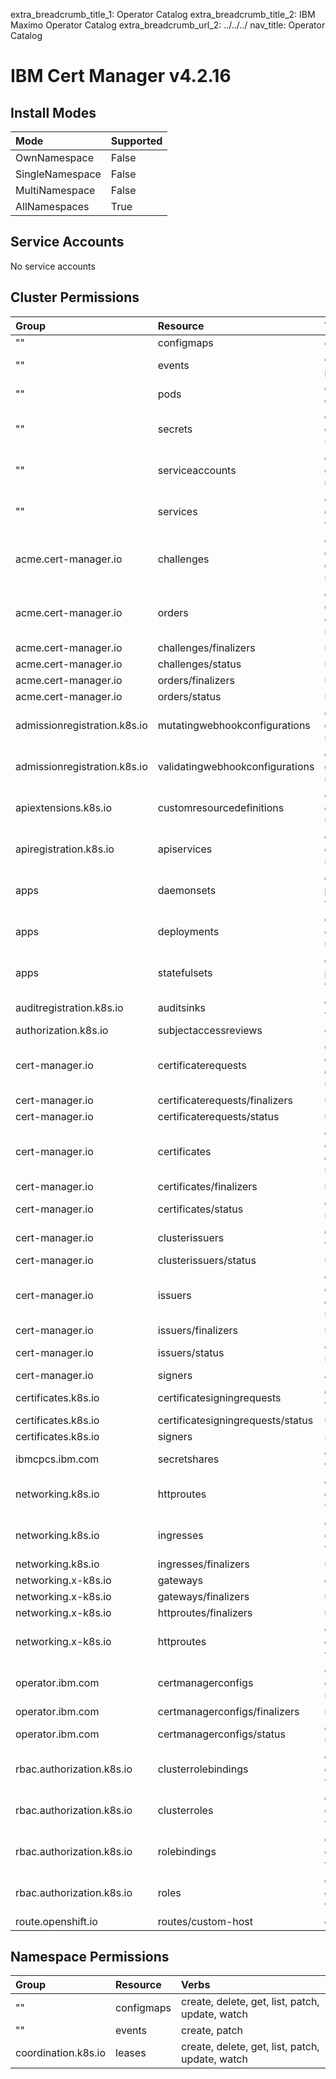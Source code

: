 extra_breadcrumb_title_1: Operator Catalog
extra_breadcrumb_title_2: IBM Maximo Operator Catalog
extra_breadcrumb_url_2: ../../../
nav_title: Operator Catalog

IBM Cert Manager v4.2.16
================================================================================

Install Modes
--------------------------------------------------------------------------------
| Mode                 | Supported |
| :------------------- | :-------- |
| OwnNamespace         | False     |
| SingleNamespace      | False     |
| MultiNamespace       | False     |
| AllNamespaces        | True      |

Service Accounts
--------------------------------------------------------------------------------
No service accounts

Cluster Permissions
--------------------------------------------------------------------------------
| Group                                    | Resource                                 | Verbs                                                                            |
| :--------------------------------------- | :--------------------------------------- | :------------------------------------------------------------------------------- |
| ""                                       | configmaps                               | get, list                                                                        |
| ""                                       | events                                   | create, get, patch, update                                                       |
| ""                                       | pods                                     | create, delete, get, list, watch                                                 |
| ""                                       | secrets                                  | create, delete, get, list, patch, update, watch                                  |
| ""                                       | serviceaccounts                          | create, delete, get, list, patch, update, watch                                  |
| ""                                       | services                                 | create, delete, get, list, update, watch                                         |
| acme.cert-manager.io                     | challenges                               | create, delete, deletecollection, get, list, patch, update, watch                |
| acme.cert-manager.io                     | orders                                   | create, delete, deletecollection, get, list, patch, update, watch                |
| acme.cert-manager.io                     | challenges/finalizers                    | update                                                                           |
| acme.cert-manager.io                     | challenges/status                        | update                                                                           |
| acme.cert-manager.io                     | orders/finalizers                        | update                                                                           |
| acme.cert-manager.io                     | orders/status                            | update                                                                           |
| admissionregistration.k8s.io             | mutatingwebhookconfigurations            | create, delete, get, list, patch, update, watch                                  |
| admissionregistration.k8s.io             | validatingwebhookconfigurations          | create, delete, get, list, patch, update, watch                                  |
| apiextensions.k8s.io                     | customresourcedefinitions                | create, delete, get, list, patch, update, watch                                  |
| apiregistration.k8s.io                   | apiservices                              | create, delete, get, list, patch, update, watch                                  |
| apps                                     | daemonsets                               | create, get, list, patch, update, watch                                          |
| apps                                     | deployments                              | create, delete, get, list, patch, update, watch                                  |
| apps                                     | statefulsets                             | create, get, list, patch, update, watch                                          |
| auditregistration.k8s.io                 | auditsinks                               | get, list, update, watch                                                         |
| authorization.k8s.io                     | subjectaccessreviews                     | create                                                                           |
| cert-manager.io                          | certificaterequests                      | create, delete, deletecollection, get, list, patch, update, watch                |
| cert-manager.io                          | certificaterequests/finalizers           | update                                                                           |
| cert-manager.io                          | certificaterequests/status               | update                                                                           |
| cert-manager.io                          | certificates                             | create, delete, deletecollection, get, list, patch, update, watch                |
| cert-manager.io                          | certificates/finalizers                  | update                                                                           |
| cert-manager.io                          | certificates/status                      | get, patch, update                                                               |
| cert-manager.io                          | clusterissuers                           | get, list, update, watch                                                         |
| cert-manager.io                          | clusterissuers/status                    | update                                                                           |
| cert-manager.io                          | issuers                                  | create, delete, deletecollection, get, list, patch, update, watch                |
| cert-manager.io                          | issuers/finalizers                       | update                                                                           |
| cert-manager.io                          | issuers/status                           | get, patch, update                                                               |
| cert-manager.io                          | signers                                  | approve                                                                          |
| certificates.k8s.io                      | certificatesigningrequests               | get, list, update, watch                                                         |
| certificates.k8s.io                      | certificatesigningrequests/status        | update                                                                           |
| certificates.k8s.io                      | signers                                  | sign                                                                             |
| ibmcpcs.ibm.com                          | secretshares                             | create, get, list, watch                                                         |
| networking.k8s.io                        | httproutes                               | create, delete, get, list, update, watch                                         |
| networking.k8s.io                        | ingresses                                | create, delete, get, list, update, watch                                         |
| networking.k8s.io                        | ingresses/finalizers                     | update                                                                           |
| networking.x-k8s.io                      | gateways                                 | get, list, watch                                                                 |
| networking.x-k8s.io                      | gateways/finalizers                      | update                                                                           |
| networking.x-k8s.io                      | httproutes/finalizers                    | update                                                                           |
| networking.x-k8s.io                      | httproutes                               | create, delete, get, list, update, watch                                         |
| operator.ibm.com                         | certmanagerconfigs                       | create, delete, get, list, patch, update, watch                                  |
| operator.ibm.com                         | certmanagerconfigs/finalizers            | update                                                                           |
| operator.ibm.com                         | certmanagerconfigs/status                | get, patch, update                                                               |
| rbac.authorization.k8s.io                | clusterrolebindings                      | create, delete, get, list, update, watch                                         |
| rbac.authorization.k8s.io                | clusterroles                             | create, delete, get, list, update, watch                                         |
| rbac.authorization.k8s.io                | rolebindings                             | create, delete, get, list, update, watch                                         |
| rbac.authorization.k8s.io                | roles                                    | create, delete, get, list, update, watch                                         |
| route.openshift.io                       | routes/custom-host                       | create                                                                           |

Namespace Permissions
--------------------------------------------------------------------------------
| Group                                    | Resource                                 | Verbs                                                                            |
| :--------------------------------------- | :--------------------------------------- | :------------------------------------------------------------------------------- |
| ""                                       | configmaps                               | create, delete, get, list, patch, update, watch                                  |
| ""                                       | events                                   | create, patch                                                                    |
| coordination.k8s.io                      | leases                                   | create, delete, get, list, patch, update, watch                                  |
